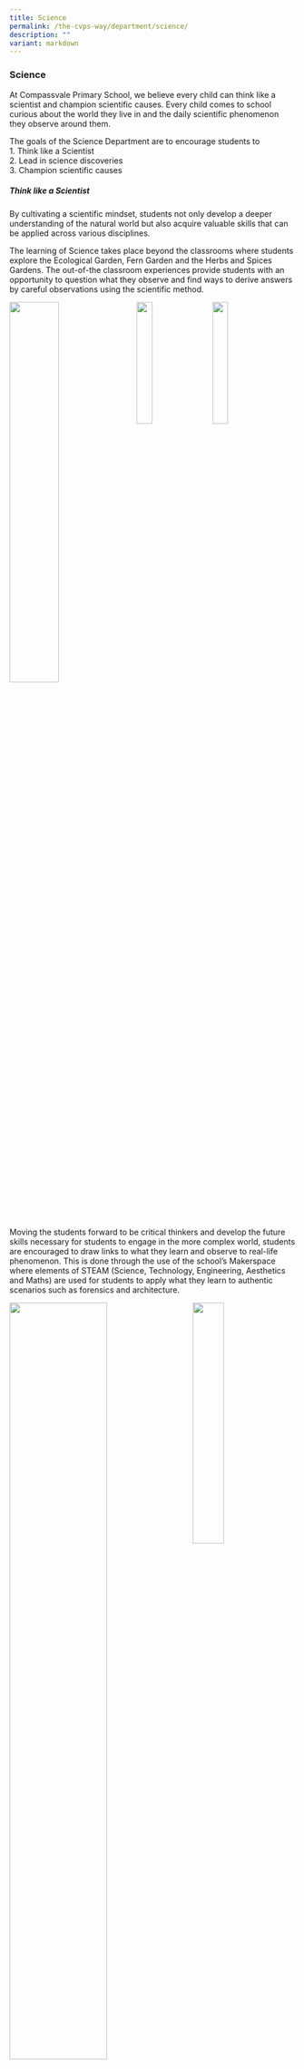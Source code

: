 ```yaml
---
title: Science
permalink: /the-cvps-way/department/science/
description: ""
variant: markdown
---
```

### **Science**
At Compassvale Primary School, we believe every child can think like a scientist and champion scientific causes. Every child comes to school curious about the world they live in and the daily scientific phenomenon they observe around them.

The goals of the Science Department are to encourage students to<br>
1\. Think like a Scientist<br>
2\. Lead in science discoveries<br>
3\. Champion scientific causes

##### **Think like a Scientist**
By cultivating a scientific mindset, students not only develop a deeper understanding of the natural world but also acquire valuable skills that can be applied across various disciplines. 

The learning of Science takes place beyond the classrooms where students explore the Ecological Garden, Fern Garden and the Herbs and Spices Gardens. The out-of-the classroom experiences provide students with an opportunity to question what they observe and find ways to derive answers by careful observations using the scientific method. 

<img src="/images/Science%20Department/Science1A.png" style="width:41.5%;margin-right:15px;" align="left">
<img src="/images/Science%20Department/1b.jpeg" style="width:23.5%;margin-right:15px;" align="left">
<img src="/images/Science%20Department/1c.jpeg" style="width:23.5%;margin-right:15px;" align="left">

<br clear="left">

Moving the students forward to be critical thinkers and develop the future skills necessary for students to engage in the more complex world, students are encouraged to draw links to what they learn and observe to real-life phenomenon. This is done through the use of the school’s Makerspace where elements of STEAM (Science, Technology, Engineering, Aesthetics and Maths) are used for students to apply what they learn to authentic scenarios such as forensics and architecture. 

<img src="/images/Science%20Department/Science_2A.png" style="width:58.5%;margin-right:15px;" align="left">
<img src="/images/Science%20Department/2b.jpeg" style="width:33%;margin-right:15px;" align="right">

<br clear="left">
<br>
The out-of-the-classroom learning enables students to solve real-life problems, discover and deepen their learning of Science. Hands-on activities and projects are designed to encourage our students to overcome challenges, innovate and embark on a journey of knowledge construction.

Ultimately, thinking like a scientist nurtures a sense of wonder and fosters a lifelong love for learning.


##### **Lead in Science Discoveries**
In the science classrooms, teachers adopt an inquiry approach for students to co-construct knowledge with their teachers and peers.&nbsp;

By empowering students to lead in science discoveries, students become active participants in the scientific community, contributing to the advancement of knowledge and innovation. They develop a passion for science and a lifelong love for learning, paving the way for future scientific breakthroughs and discoveries.

<img src="/images/Science%20Department/3a.jpeg" style="width:38.5%" align="left">
<img src="/images/Science%20Department/Science3B.png" style="width:60.5%" align="right">

<br clear="left">

##### **Fun with Science**
Our Fun with Science programme designed for P1 and P2 students allows them to have their first-hand experience in Science. Our students are able to identify the application of science in their many daily life experiences making learning meaningful.

<img src="/images/Science%20Department/Science4.png" style="width:85%">

##### **E2K Science Programme**
E2k Science programme aims to provide students with opportunities to delve deeper into scientific concepts and develop critical thinking skills. 

Through a combination of hands-on experiments, research projects, and interactive discussions, students are challenged to think beyond the textbook and explore real-world applications of scientific principles. The programme encourages students to ask probing questions, make connections between different scientific disciplines, and develop a deeper understanding of complex scientific phenomena. By engaging in collaborative and inquiry-based learning, students develop problem-solving abilities, analytical thinking, and effective communication skills.

<img src="/images/Science%20Department/Science5A.png" style="width:45%;margin-right:15px;" align="left">
<img src="/images/Science%20Department/5b.jpeg" style="width:45%;margin-right:15px;" align="left">
<br clear="left">

##### **Creative Science Toy Making**
By combining creativity and science, Creative Science Toy Making sparks curiosity, nurtures a love for learning, and inspires students to explore the wonders of the scientific world. Students engage in toy-making to apply what they have learnt in the science classroom with the right scientific attitudes.   

Unleashing their creativity and bringing their ideas to life, students engage in Design Thinking, by going through many phases in the designing of their toys and learnt how productive failure leads to desirable outcomes. 

<img src="/images/Science%20Department/6a.jpg" style="width:35.5%" align="left">
<img src="/images/Science%20Department/6b.jpg" style="width:63%" align="right">

<br clear="left">

#### **Champion Scientific Causes**
The school’s environmental education programme allows our students to explore environmental related issues, engage in decision-making, and take actions to conserve and protect the environment. Students champion the green habits under the guidance of teachers and the programme includes green habit practices, sharing during assembly and recess activities. 

This initiative not only raises awareness about scientific issues but also fosters critical thinking, problem-solving, and leadership skills. By taking actions and championing scientific causes such as 30 by 30 – Our Food Future, students develop a sense of empathy, environmental stewardship, and a commitment to making a positive impact on the world.

<img src="/images/Science%20Department/7a.jpeg" style="width:29.5%;margin-right:15px;" align="left">
<img src="/images/Science%20Department/7b.jpeg" style="width:29.5%;margin-right:15px;" align="left">
<img src="/images/Science%20Department/7c.jpg" style="width:29.5%;margin-right:15px;" align="left">

<br clear="left">

##### **Championing 4Rs – Reduce, Reuse, Recycle, Refuse**
By championing the 4Rs, students develop a sense of responsibility, environmental stewardship, and a commitment to sustainable living. 

Our Science Leaders from Primary 3 to 6 champion the school’s recycling efforts and encourage the habit of recycling of daily common items that students would unknowingly throw away. From used paper to drink cartons, our Science Leaders are the subject-matter experts when it comes to which items to recycle and not recycle, and which items to reuse instead of recycling. They become advocates for a greener future, inspiring others to adopt eco-friendly practices and make a positive impact on the planet.

<img src="/images/Science%20Department/8a.jpeg" style="width:65%">
<br>
<center>
<iframe allowfullscreen="true" height="299" width="480" frameborder="0" src="https://docs.google.com/presentation/d/e/2PACX-1vS9azugSmUnnLY7FG1_piw9LCqOyk1rhR0zkzoP4-sxXwkjM0rdegHz2LA7EwpX0OvU4h6YbsTwyNxg/embed?start=false&amp;loop=false&amp;delayms=3000"></iframe>
</center><br>

##### **Championing Water Conservation**
In 2020, the school procured and built a rainwater harvester near the canteen with the intent of conserving the use of potable drinking water for cleaning and landscaping purposes such as watering the plants and the school field. The rainwater harvester collects rainwater that falls on our roof and diverts much of that water into a tank that stores that rainwater for use later. In addition, this system models our school’s vision of thinking, leading and championing innovative solutions that care for the environment. Students are able to witness the application of science and other disciplines to form innovative solutions.

By championing water conservation, students develop a sense of responsibility, empathy, and environmental stewardship. They become advocates for sustainable water usage, inspiring others to adopt water-saving practices and contribute to the preservation of this vital resource.

<img src="/images/Science%20Department/9.jpg" style="width:65%">
